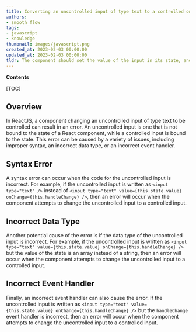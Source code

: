 ```yaml
---
title: Converting an uncontrolled input of type text to a controlled one in reactjs using a component
authors:
- smooth_flow
tags:
- javascript
- knowledge
thumbnail: images/javascript.png
created_at: 2023-02-03 00:00:00
updated_at: 2023-02-03 00:00:00
tldr: The component should set the value of the input in its state, and use the value from state as the value of the input.
---
```


**Contents**

[TOC]

## Overview
In ReactJS, a component changing an uncontrolled input of type text to be controlled can result in an error. An uncontrolled input is one that is not bound to the state of a React component, while a controlled input is bound to the state. This error can be caused by a variety of issues, including improper syntax, an incorrect data type, or an incorrect event handler.

## Syntax Error
A syntax error can occur when the code for the uncontrolled input is incorrect. For example, if the uncontrolled input is written as `<input type="text" />` instead of `<input type="text" value={this.state.value} onChange={this.handleChange} />`, then an error will occur when the component attempts to change the uncontrolled input to a controlled input.

## Incorrect Data Type
Another potential cause of the error is if the data type of the uncontrolled input is incorrect. For example, if the uncontrolled input is written as `<input type="text" value={this.state.value} onChange={this.handleChange} />` but the value of the state is an array instead of a string, then an error will occur when the component attempts to change the uncontrolled input to a controlled input.

## Incorrect Event Handler
Finally, an incorrect event handler can also cause the error. If the uncontrolled input is written as `<input type="text" value={this.state.value} onChange={this.handleChange} />` but the `handleChange` event handler is incorrect, then an error will occur when the component attempts to change the uncontrolled input to a controlled input.
